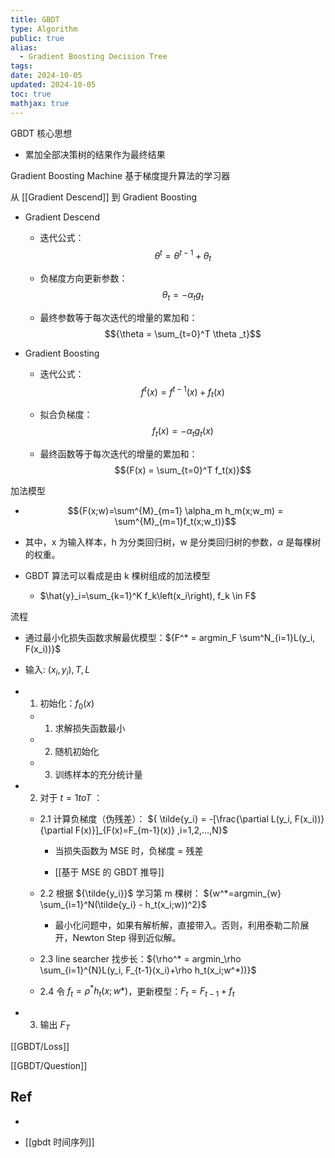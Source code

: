 ```yaml
---
title: GBDT
type: Algorithm
public: true
alias:
  - Gradient Boosting Decision Tree
tags:
date: 2024-10-05
updated: 2024-10-05
toc: true
mathjax: true
---
```


GBDT 核心思想

  + 累加全部决策树的结果作为最终结果

Gradient Boosting Machine 基于梯度提升算法的学习器

从 [[Gradient Descend]] 到 Gradient Boosting

  + Gradient Descend

    + 迭代公式：$${\theta ^t = \theta ^{t-1} + \theta _{t}}$$

    + 负梯度方向更新参数：$${\theta _t = - \alpha _t g_t}$$

    + 最终参数等于每次迭代的增量的累加和：$${\theta = \sum_{t=0}^T \theta _t}$$

  + Gradient Boosting

    + 迭代公式：$${f^t(x) =f^{t-1}(x) + f_t(x)}$$

    + 拟合负梯度：$${f_t(x)= - \alpha _t g_t(x)}$$

    + 最终函数等于每次迭代的增量的累加和：$${F(x) = \sum_{t=0}^T f_t(x)}$$

加法模型

  + $${F(x;w)=\sum^{M}_{m=1} \alpha_m h_m(x;w_m) = \sum^{M}_{m=1}f_t(x;w_t)}$$

  + 其中，x 为输入样本，h 为分类回归树，w 是分类回归树的参数，${\alpha}$ 是每棵树的权重。

  + GBDT 算法可以看成是由 k 棵树组成的加法模型

    + $\hat{y}_i=\sum_{k=1}^K f_k\left(x_i\right), f_k \in F$

流程
  + 通过最小化损失函数求解最优模型：${F^* = argmin_F \sum^N_{i=1}L(y_i, F(x_i))}$

  + 输入: ${(x_i,y_i),T,L}$

  + 1. 初始化：${f_0(x)}$

    + 1. 求解损失函数最小

    + 2. 随机初始化

    + 3. 训练样本的充分统计量

  + 2. 对于 ${t = 1 to T}$ ：

    + 2.1 计算负梯度（伪残差）： ${ \tilde{y_i} = -[\frac{\partial L(y_i, F(x_i))}{\partial F(x)}]_{F(x)=F_{m-1}(x)} ,i=1,2,...,N}$

      + 当损失函数为 MSE 时，负梯度 = 残差

      + [[基于 MSE 的 GBDT 推导]]

    + 2.2 根据 ${\tilde{y_i}}$ 学习第 m 棵树： ${w^*=argmin_{w} \sum_{i=1}^N(\tilde{y_i} - h_t(x_i;w))^2}$

      + 最小化问题中，如果有解析解，直接带入。否则，利用泰勒二阶展开，Newton Step 得到近似解。

    + 2.3 line searcher 找步长：${\rho^* = argmin_\rho \sum_{i=1}^{N}L(y_i, F_{t-1}(x_i)+\rho h_t(x_i;w^*))}$

    + 2.4 令 ${f_t=\rho^*h_t(x;w*)}$，更新模型：${F_t=F_{t-1}+f_t}$

  + 3. 输出 ${F_T}$

[[GBDT/Loss]]

[[GBDT/Question]]

## Ref

  + 

  + [[gbdt 时间序列]]
